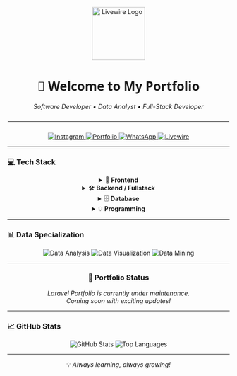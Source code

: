 <!-- Theme: Modern Interactive | Add Livewire Logo | Centered Layout | Extra Interactivity -->

<p align="center">
  <img src="https://raw.githubusercontent.com/livewire/docs/main/public/img/logo.svg" width="120" alt="Livewire Logo"/>
</p>

<h1 align="center" style="font-family: 'Segoe UI', sans-serif;">
  👋 Welcome to My Portfolio
</h1>

<div align="center">
  <i>Software Developer &bull; Data Analyst &bull; Full-Stack Developer</i>
</div>

<hr style="border: 1px solid #eee; margin: 24px 0;"/>

<!-- Interactive Social Section -->
<div align="center">

  <a href="https://www.instagram.com/ryurizkinovii?igsh=NmtmNHhvaDNlcjNr" target="_blank">
    <img src="https://img.shields.io/badge/Instagram-E4405F?style=for-the-badge&logo=instagram&logoColor=white" alt="Instagram"/>
  </a>
  <a href="https://sites.google.com/view/portofolio-rizkiardi/" target="_blank">
    <img src="https://img.shields.io/badge/Portfolio-4285F4?style=for-the-badge&logo=google-chrome&logoColor=white" alt="Portfolio"/>
  </a>
  <a href="https://wa.me/message/TSYJ5QPWJWOOM1" target="_blank">
    <img src="https://img.shields.io/badge/WhatsApp-25D366?style=for-the-badge&logo=whatsapp&logoColor=white" alt="WhatsApp"/>
  </a>
  <a href="https://laravel-livewire.com/" target="_blank">
    <img src="https://img.shields.io/badge/Livewire-4E1D95?style=for-the-badge&logo=livewire&logoColor=white" alt="Livewire"/>
  </a>

</div>

---

### 💻 Tech Stack

<div align="center">

<details>
  <summary>🌈 <b>Frontend</b></summary>
  <div>
    <img src="https://img.shields.io/badge/HTML5-E34F26?style=for-the-badge&logo=html5&logoColor=white" alt="HTML5"/>
    <img src="https://img.shields.io/badge/CSS3-1572B6?style=for-the-badge&logo=css3&logoColor=white" alt="CSS3"/>
    <img src="https://img.shields.io/badge/Bootstrap-563D7C?style=for-the-badge&logo=bootstrap&logoColor=white" alt="Bootstrap"/>
    <img src="https://img.shields.io/badge/Tailwind%20CSS-38B2AC?style=for-the-badge&logo=tailwind-css&logoColor=white" alt="Tailwind"/>
    <img src="https://img.shields.io/badge/React-61DAFB?style=for-the-badge&logo=react&logoColor=black" alt="React"/>
  </div>
</details>

<details>
  <summary>🛠️ <b>Backend / Fullstack</b></summary>
  <div>
    <img src="https://img.shields.io/badge/PHP-777BB4?style=for-the-badge&logo=php&logoColor=white" alt="PHP"/>
    <img src="https://img.shields.io/badge/Laravel-FF2D20?style=for-the-badge&logo=laravel&logoColor=white" alt="Laravel"/>
    <img src="https://img.shields.io/badge/Livewire-4E1D95?style=for-the-badge&logo=livewire&logoColor=white" alt="Livewire"/>
    <img src="https://img.shields.io/badge/Java-007396?style=for-the-badge&logo=java&logoColor=white" alt="Java"/>
    <img src="https://img.shields.io/badge/Django-092E20?style=for-the-badge&logo=django&logoColor=white" alt="Django"/>
    <img src="https://img.shields.io/badge/Wagtail-43B1B0?style=for-the-badge&logo=wagtail&logoColor=white" alt="Wagtail"/>
    <img src="https://img.shields.io/badge/Rust-000000?style=for-the-badge&logo=rust&logoColor=white" alt="Rust"/>
  </div>
</details>

<details>
  <summary>🗄️ <b>Database</b></summary>
  <div>
    <img src="https://img.shields.io/badge/MySQL-4479A1?style=for-the-badge&logo=mysql&logoColor=white" alt="MySQL"/>
    <img src="https://img.shields.io/badge/SQL-003B57?style=for-the-badge&logo=sqlite&logoColor=white" alt="SQL"/>
  </div>
</details>

<details>
  <summary>💡 <b>Programming</b></summary>
  <div>
    <img src="https://img.shields.io/badge/C++-00599C?style=for-the-badge&logo=cplusplus&logoColor=white" alt="C++"/>
  </div>
</details>

</div>

---

### 📊 Data Specialization

<div align="center">
  <img src="https://img.shields.io/badge/Data%20Analysis-2C2D72?style=for-the-badge&logo=datacamp&logoColor=white" alt="Data Analysis"/>
  <img src="https://img.shields.io/badge/Data%20Visualization-3F4F75?style=for-the-badge&logo=plotly&logoColor=white" alt="Data Visualization"/>
  <img src="https://img.shields.io/badge/Data%20Mining-F7931E?style=for-the-badge&logo=scikitlearn&logoColor=white" alt="Data Mining"/>
</div>

---

<div align="center">
  <h3>🌟 Portfolio Status</h3>
  <p><i>Laravel Portfolio is currently under maintenance.<br>Coming soon with exciting updates!</i></p>
</div>

---

### 📈 GitHub Stats

<div align="center">
  <img src="https://github-readme-stats.vercel.app/api?username=ryuarnovi&show_icons=true&theme=radical" alt="GitHub Stats"/>
  <img src="https://github-readme-stats.vercel.app/api/top-langs/?username=ryuarnovi&layout=compact&theme=radical" alt="Top Languages"/>
</div>

---

<div align="center">
  <p>💡 <i>Always learning, always growing!</i></p>
</div>

<!--
  🟢 Tips:
  - Click on the dropdowns for more info!
  - Try clicking the badges for quick links.
  - Explore the Livewire ecosystem for interactive Laravel apps!
-->

